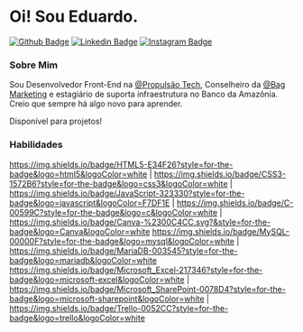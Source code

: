 # Oi! Sou Eduardo. 

[![Github Badge](https://img.shields.io/badge/GitHub-100000?style=for-the-badge&logo=github&logoColor=white&link=https://github.com/eeduardoliveira)](https://github.com/eeduardoliveira)
[![Linkedin Badge](	https://img.shields.io/badge/LinkedIn-0077B5?style=for-the-badge&logo=linkedin&logoColor=white&link=https://www.linkedin.com/in/eeduardoliveira/)](https://www.linkedin.com/in/eeduardoliveira/)
[![Instagram Badge](https://img.shields.io/badge/Instagram-E4405F?style=for-the-badge&logo=instagram&logoColor=white&link=https://www.instagram.com/eeduardoliveira/)](https://www.instagram.com/eeduardoliveira/)

### Sobre Mim
Sou Desenvolvedor Front-End na [@Propulsão Tech](https://www.instagram.com/propulsaotech), Conselheiro da [@Bag Marketing](https:www.instagram.com/bagmarketing) e estagiário de suporta  infraestrutura no Banco da Amazônia. Creio que sempre há algo novo para aprender. 

Disponível para projetos! 
### Habilidades
https://img.shields.io/badge/HTML5-E34F26?style=for-the-badge&logo=html5&logoColor=white | 	https://img.shields.io/badge/CSS3-1572B6?style=for-the-badge&logo=css3&logoColor=white | https://img.shields.io/badge/JavaScript-323330?style=for-the-badge&logo=javascript&logoColor=F7DF1E | https://img.shields.io/badge/C-00599C?style=for-the-badge&logo=c&logoColor=white | https://img.shields.io/badge/Canva-%2300C4CC.svg?&style=for-the-badge&logo=Canva&logoColor=white
https://img.shields.io/badge/MySQL-00000F?style=for-the-badge&logo=mysql&logoColor=white | 	https://img.shields.io/badge/MariaDB-003545?style=for-the-badge&logo=mariadb&logoColor=white
https://img.shields.io/badge/Microsoft_Excel-217346?style=for-the-badge&logo=microsoft-excel&logoColor=white | 	https://img.shields.io/badge/Microsoft_SharePoint-0078D4?style=for-the-badge&logo=microsoft-sharepoint&logoColor=white | 	https://img.shields.io/badge/Trello-0052CC?style=for-the-badge&logo=trello&logoColor=white
